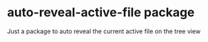 # auto-reveal-active-file package

Just a package to auto reveal the current active file on the tree view
